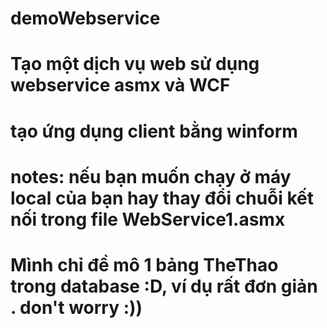 # demoWebservice
# Tạo một dịch vụ web sử dụng webservice asmx và WCF
# tạo ứng dụng client bằng winform
# notes: nếu bạn muốn chạy ở máy local của bạn hay thay đổi chuỗi kết nối trong file WebService1.asmx
# Mình chỉ đề mô 1 bảng TheThao trong database :D, ví dụ rất đơn giản . don't worry :))
